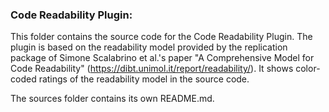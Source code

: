 ### Code Readability Plugin:

This folder contains the source code for the Code Readability Plugin.
The plugin is based on the readability model provided by the replication package of Simone Scalabrino et al.'s paper "A Comprehensive Model for Code Readability" (https://dibt.unimol.it/report/readability/). It shows color-coded ratings of the readability model in the source code.

The sources folder contains its own README.md.